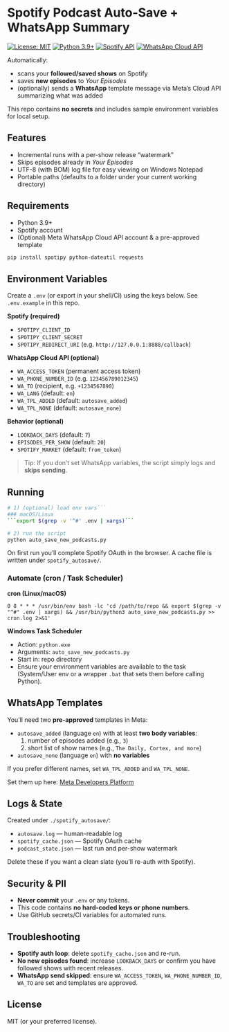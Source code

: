 # Spotify Podcast Auto-Save + WhatsApp Summary

[![License: MIT](https://img.shields.io/badge/License-MIT-yellow.svg)](LICENSE)
[![Python 3.9+](https://img.shields.io/badge/python-3.9%2B-blue.svg)](https://www.python.org/downloads/)
[![Spotify API](https://img.shields.io/badge/Spotify-API-brightgreen)](https://developer.spotify.com/)
[![WhatsApp Cloud API](https://img.shields.io/badge/Meta-WhatsApp%20Cloud%20API-lightgrey)](https://developers.facebook.com/docs/whatsapp/cloud-api)

Automatically:
- scans your **followed/saved shows** on Spotify  
- saves **new episodes** to *Your Episodes*  
- (optionally) sends a **WhatsApp** template message via Meta’s Cloud API summarizing what was added


This repo contains **no secrets** and includes sample environment variables for local setup.

## Features
- Incremental runs with a per-show release “watermark”
- Skips episodes already in *Your Episodes*
- UTF-8 (with BOM) log file for easy viewing on Windows Notepad
- Portable paths (defaults to a folder under your current working directory)

## Requirements
- Python 3.9+
- Spotify account
- (Optional) Meta WhatsApp Cloud API account & a pre-approved template

```bash
pip install spotipy python-dateutil requests
```

## Environment Variables

Create a `.env` (or export in your shell/CI) using the keys below. See `.env.example` in this repo.

**Spotify (required)**
- `SPOTIPY_CLIENT_ID`
- `SPOTIPY_CLIENT_SECRET`
- `SPOTIPY_REDIRECT_URI` (e.g. `http://127.0.0.1:8888/callback`)

**WhatsApp Cloud API (optional)**
- `WA_ACCESS_TOKEN` (permanent access token)
- `WA_PHONE_NUMBER_ID` (e.g. `123456789012345`)
- `WA_TO` (recipient, e.g. `+1234567890`)
- `WA_LANG` (default: `en`)
- `WA_TPL_ADDED` (default: `autosave_added`)
- `WA_TPL_NONE` (default: `autosave_none`)

**Behavior (optional)**
- `LOOKBACK_DAYS` (default: `7`)
- `EPISODES_PER_SHOW` (default: `20`)
- `SPOTIFY_MARKET` (default: `from_token`)

> Tip: If you don’t set WhatsApp variables, the script simply logs and **skips sending**.

## Running

```bash
# 1) (optional) load env vars```
### macOS/Linux
```export $(grep -v '^#' .env | xargs)```

# 2) run the script
python auto_save_new_podcasts.py
```

On first run you’ll complete Spotify OAuth in the browser. A cache file is written under `spotify_autosave/`.

### Automate (cron / Task Scheduler)

**cron (Linux/macOS)**
```
0 8 * * * /usr/bin/env bash -lc 'cd /path/to/repo && export $(grep -v "^#" .env | xargs) && /usr/bin/python3 auto_save_new_podcasts.py >> cron.log 2>&1'
```

**Windows Task Scheduler**
- Action: `python.exe`  
- Arguments: `auto_save_new_podcasts.py`  
- Start in: repo directory  
- Ensure your environment variables are available to the task (System/User env or a wrapper `.bat` that sets them before calling Python).

## WhatsApp Templates

You’ll need two **pre-approved** templates in Meta:
- `autosave_added` (language `en`) with at least **two body variables**:
  1. number of episodes added (e.g., `3`)
  2. short list of show names (e.g., `The Daily, Cortex, and more`)
- `autosave_none` (language `en`) with **no variables**

If you prefer different names, set `WA_TPL_ADDED` and `WA_TPL_NONE`.  

Set them up here: [Meta Developers Platform](https://developers.facebook.com/apps/)

## Logs & State

Created under `./spotify_autosave/`:
- `autosave.log` — human-readable log
- `spotify_cache.json` — Spotify OAuth cache
- `podcast_state.json` — last run and per-show watermark

Delete these if you want a clean slate (you’ll re-auth with Spotify).

## Security & PII

- **Never commit** your `.env` or any tokens.
- This code contains **no hard-coded keys or phone numbers**.
- Use GitHub secrets/CI variables for automated runs.

## Troubleshooting

- **Spotify auth loop**: delete `spotify_cache.json` and re-run.
- **No new episodes found**: increase `LOOKBACK_DAYS` or confirm you have followed shows with recent releases.
- **WhatsApp send skipped**: ensure `WA_ACCESS_TOKEN`, `WA_PHONE_NUMBER_ID`, `WA_TO` are set and templates are approved.

## License

MIT (or your preferred license).
